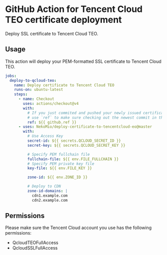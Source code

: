 # GitHub Action for Tencent Cloud TEO certificate deployment

Deploy SSL certificate to Tencent Cloud TEO.

## Usage

This action will deploy your PEM-formatted SSL certificate to Tencent Cloud TEO.

```yaml
jobs:
  deploy-to-qcloud-teo:
    name: Deploy certificate to Tencent Cloud TEO
    runs-on: ubuntu-latest
    steps:
      - name: Checkout
        uses: actions/checkout@v4
        with:
          # If you just commited and pushed your newly issued certificate to this repo in a previous job,
          # use `ref` to make sure checking out the newest commit in this job
          ref: ${{ github.ref }}
      - uses: NekoMio/deploy-certificate-to-tencentcloud-eo@master
        with:
          # Use Access Key
          secret-id: ${{ secrets.QCLOUD_SECRET_ID }}
          secret-key: ${{ secrets.QCLOUD_SECRET_KEY }}

          # Specify PEM fullchain file
          fullchain-file: ${{ env.FILE_FULLCHAIN }}
          # Specify PEM private key file
          key-file: ${{ env.FILE_KEY }}

          zone-id: ${{ env.ZONE_ID }}

          # Deploy to CDN
          zone-id-domains: |
            cdn1.example.com
            cdn2.example.com
```

## Permissions

Please make sure the Tencent Cloud account you use has the following permissions:

- QcloudTEOFullAccess
- QcloudSSLFullAccess
